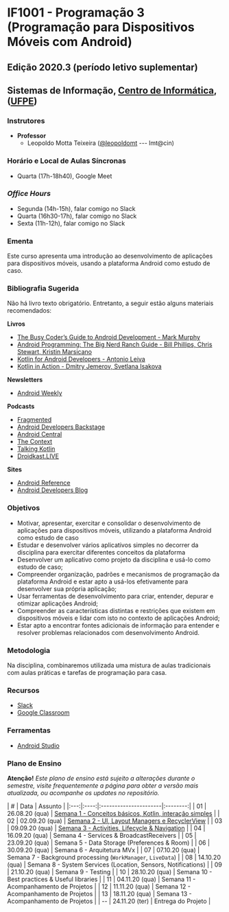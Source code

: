 # IF1001 - Programação 3 (Programação para Dispositivos Móveis com Android)

## Edição 2020.3 (período letivo suplementar)

## Sistemas de Informação, [Centro de Informática](http://www.cin.ufpe.br), ([UFPE](http://www.ufpe.br))

### Instrutores

* **Professor** 
  * Leopoldo Motta Teixeira ([@leopoldomt](https://github.com/leopoldomt) --- lmt@cin)
  
### Horário e Local de Aulas Síncronas

* Quarta (17h-18h40), Google Meet

### *Office Hours*

* Segunda (14h-15h), falar comigo no Slack
* Quarta (16h30-17h), falar comigo no Slack
* Sexta (11h-12h), falar comigo no Slack
  
### Ementa

Este curso apresenta uma introdução ao desenvolvimento de aplicações para dispositivos móveis, usando a plataforma Android como estudo de caso.

### Bibliografia Sugerida

Não há livro texto obrigatório. Entretanto, a seguir estão alguns materiais recomendados:

**Livros**

- [The Busy Coder’s Guide to Android Development - Mark Murphy](https://commonsware.com/Android/)
- [Android Programming: The Big Nerd Ranch Guide - Bill Phillips, Chris Stewart, Kristin Marsicano](https://www.bignerdranch.com/books/android-programming/)
- [Kotlin for Android Developers - Antonio Leiva](https://antonioleiva.com/kotlin-android-developers-book/)
- [Kotlin in Action - Dmitry Jemerov, Svetlana Isakova](https://www.manning.com/books/kotlin-in-action)

**Newsletters**
- [Android Weekly](http://androidweekly.net)

**Podcasts**
- [Fragmented](https://fragmentedpodcast.com)
- [Android Developers Backstage](http://androidbackstage.blogspot.com/)
- [Android Central](https://www.androidcentral.com/podcast)
- [The Context](https://github.com/artem-zinnatullin/TheContext-Podcast)
- [Talking Kotlin](https://talkingkotlin.com/)
- [Droidkast.LIVE](https://droidkast.live/)

**Sites**
- [Android Reference](http://developer.android.com)
- [Android Developers Blog](http://android-developers.blogspot.com)

### Objetivos

- Motivar, apresentar, exercitar e consolidar o desenvolvimento de aplicações para dispositivos móveis, utilizando a plataforma Android como estudo de caso
- Estudar e desenvolver vários aplicativos simples no decorrer da disciplina para exercitar diferentes conceitos da plataforma
- Desenvolver um aplicativo como projeto da disciplina e usá-lo como estudo de caso;
- Compreender organização, padrões e mecanismos de programação da plataforma Android e estar apto a usá-los efetivamente para desenvolver sua própria aplicação;
- Usar ferramentas de desenvolvimento para criar, entender, depurar e otimizar aplicações Android;
- Compreender as características distintas e restrições que existem em dispositivos móveis e lidar com isto no contexto de aplicações Android;
- Estar apto a encontrar fontes adicionais de informação para entender e resolver problemas relacionados com desenvolvimento Android.

### Metodologia

Na disciplina, combinaremos utilizada uma mistura de aulas tradicionais com aulas práticas e tarefas de programação para casa. 

### Recursos

- [Slack](http://if1001.slack.com)
- [Google Classroom](https://classroom.google.com/c/MTQ4MjYxMDU1NzY4?cjc=imqe5ap)

### Ferramentas

* [Android Studio](https://developer.android.com/studio/index.html)

### Plano de Ensino

**Atenção!** 
*Este plano de ensino está sujeito a alterações durante o semestre, visite frequentemente a página para obter a versão mais atualizada, ou acompanhe os updates no repositório.*

| # | Data | Assunto |
|:---:|:----:|:----------------------|:--------:|
| 01 | 26.08.20 (qua) | [Semana 1 - Conceitos básicos, Kotlin, interação simples](semana-01.md) |
| 02 | 02.09.20 (qua) | [Semana 2 - UI, Layout Managers e RecyclerView](semana-02.md) |
| 03 | 09.09.20 (qua) | [Semana 3 - Activities, Lifecycle & Navigation](semana-03.md) |
| 04 | 16.09.20 (qua) | Semana 4 - Services & BroadcastReceivers |
| 05 | 23.09.20 (qua) | Semana 5 - Data Storage (Preferences & Room) |
| 06 | 30.09.20 (qua) | Semana 6 - Arquitetura MVx |
| 07 | 07.10.20 (qua) | Semana 7 - Background processing (`WorkManager`, `LiveData`) |
| 08 | 14.10.20 (qua) | Semana 8 - System Services (Location, Sensors, Notifications) |
| 09 | 21.10.20 (qua) | Semana 9 - Testing |
| 10 | 28.10.20 (qua) | Semana 10 - Best practices & Useful libraries |
| 11 | 04.11.20 (qua) | Semana 11 - Acompanhamento de Projetos |
| 12 | 11.11.20 (qua) | Semana 12 - Acompanhamento de Projetos |
| 13 | 18.11.20 (qua) | Semana 13 - Acompanhamento de Projetos |
| -- | 24.11.20 (ter) | Entrega do Projeto |